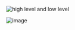 ![high level and low level](https://user-images.githubusercontent.com/70704291/164936571-dae5b526-ab43-4ea7-a7c0-21119aec11c7.png)


![image](https://user-images.githubusercontent.com/70704291/164936447-783f7bed-2af0-4f0d-9eb1-0cd605e8eec9.png)
